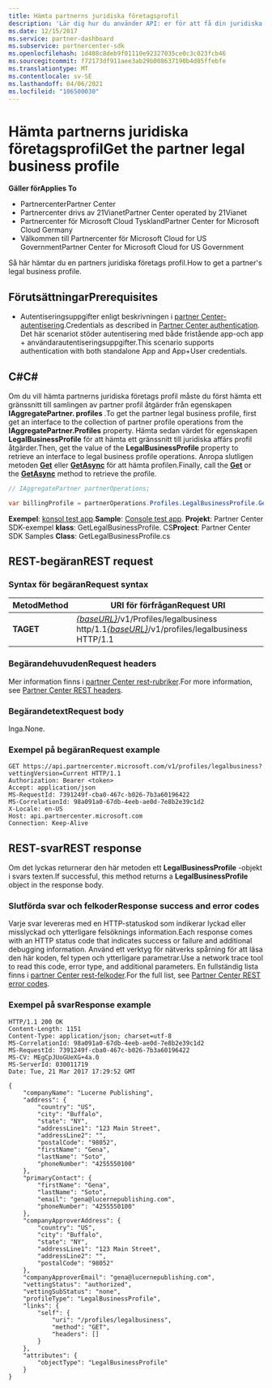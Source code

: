 ```yaml
---
title: Hämta partnerns juridiska företagsprofil
description: 'Lär dig hur du använder API: er för att få din juridiska företags profil.'
ms.date: 12/15/2017
ms.service: partner-dashboard
ms.subservice: partnercenter-sdk
ms.openlocfilehash: 1d488c8deb9f01110e92327035ce0c3c023fcb46
ms.sourcegitcommit: f72173df911aee3ab29b008637190b4d85ffebfe
ms.translationtype: MT
ms.contentlocale: sv-SE
ms.lasthandoff: 04/06/2021
ms.locfileid: "106500030"
---
```

# <a name="get-the-partner-legal-business-profile"></a><span data-ttu-id="db849-103">Hämta partnerns juridiska företagsprofil</span><span class="sxs-lookup"><span data-stu-id="db849-103">Get the partner legal business profile</span></span>

<span data-ttu-id="db849-104">**Gäller för**</span><span class="sxs-lookup"><span data-stu-id="db849-104">**Applies To**</span></span>

- <span data-ttu-id="db849-105">Partnercenter</span><span class="sxs-lookup"><span data-stu-id="db849-105">Partner Center</span></span>
- <span data-ttu-id="db849-106">Partnercenter drivs av 21Vianet</span><span class="sxs-lookup"><span data-stu-id="db849-106">Partner Center operated by 21Vianet</span></span>
- <span data-ttu-id="db849-107">Partnercenter för Microsoft Cloud Tyskland</span><span class="sxs-lookup"><span data-stu-id="db849-107">Partner Center for Microsoft Cloud Germany</span></span>
- <span data-ttu-id="db849-108">Välkommen till Partnercenter för Microsoft Cloud for US Government</span><span class="sxs-lookup"><span data-stu-id="db849-108">Partner Center for Microsoft Cloud for US Government</span></span>

<span data-ttu-id="db849-109">Så här hämtar du en partners juridiska företags profil.</span><span class="sxs-lookup"><span data-stu-id="db849-109">How to get a partner's legal business profile.</span></span>

## <a name="prerequisites"></a><span data-ttu-id="db849-110">Förutsättningar</span><span class="sxs-lookup"><span data-stu-id="db849-110">Prerequisites</span></span>

- <span data-ttu-id="db849-111">Autentiseringsuppgifter enligt beskrivningen i [partner Center-autentisering](partner-center-authentication.md).</span><span class="sxs-lookup"><span data-stu-id="db849-111">Credentials as described in [Partner Center authentication](partner-center-authentication.md).</span></span> <span data-ttu-id="db849-112">Det här scenariot stöder autentisering med både fristående app-och app + användarautentiseringsuppgifter.</span><span class="sxs-lookup"><span data-stu-id="db849-112">This scenario supports authentication with both standalone App and App+User credentials.</span></span>

## <a name="c"></a><span data-ttu-id="db849-113">C\#</span><span class="sxs-lookup"><span data-stu-id="db849-113">C\#</span></span>

<span data-ttu-id="db849-114">Om du vill hämta partnerns juridiska företags profil måste du först hämta ett gränssnitt till samlingen av partner profil åtgärder från egenskapen **IAggregatePartner. profiles** .</span><span class="sxs-lookup"><span data-stu-id="db849-114">To get the partner legal business profile, first get an interface to the collection of partner profile operations from the **IAggregatePartner.Profiles** property.</span></span> <span data-ttu-id="db849-115">Hämta sedan värdet för egenskapen **LegalBusinessProfile** för att hämta ett gränssnitt till juridiska affärs profil åtgärder.</span><span class="sxs-lookup"><span data-stu-id="db849-115">Then, get the value of the **LegalBusinessProfile** property to retrieve an interface to legal business profile operations.</span></span> <span data-ttu-id="db849-116">Anropa slutligen metoden [**Get**](/dotnet/api/microsoft.store.partnercenter.profiles.ilegalbusinessprofile.get) eller [**GetAsync**](/dotnet/api/microsoft.store.partnercenter.profiles.ilegalbusinessprofile.getasync) för att hämta profilen.</span><span class="sxs-lookup"><span data-stu-id="db849-116">Finally, call the [**Get**](/dotnet/api/microsoft.store.partnercenter.profiles.ilegalbusinessprofile.get) or the [**GetAsync**](/dotnet/api/microsoft.store.partnercenter.profiles.ilegalbusinessprofile.getasync) method to retrieve the profile.</span></span>

``` csharp
// IAggregatePartner partnerOperations;

var billingProfile = partnerOperations.Profiles.LegalBusinessProfile.Get();
```

<span data-ttu-id="db849-117">**Exempel**: [konsol test app](console-test-app.md).</span><span class="sxs-lookup"><span data-stu-id="db849-117">**Sample**: [Console test app](console-test-app.md).</span></span> <span data-ttu-id="db849-118">**Projekt**: Partner Center SDK-exempel **klass**: GetLegalBusinessProfile. CS</span><span class="sxs-lookup"><span data-stu-id="db849-118">**Project**: Partner Center SDK Samples **Class**: GetLegalBusinessProfile.cs</span></span>

## <a name="rest-request"></a><span data-ttu-id="db849-119">REST-begäran</span><span class="sxs-lookup"><span data-stu-id="db849-119">REST request</span></span>

### <a name="request-syntax"></a><span data-ttu-id="db849-120">Syntax för begäran</span><span class="sxs-lookup"><span data-stu-id="db849-120">Request syntax</span></span>

| <span data-ttu-id="db849-121">Metod</span><span class="sxs-lookup"><span data-stu-id="db849-121">Method</span></span>  | <span data-ttu-id="db849-122">URI för förfrågan</span><span class="sxs-lookup"><span data-stu-id="db849-122">Request URI</span></span>                                                                    |
|---------|--------------------------------------------------------------------------------|
| <span data-ttu-id="db849-123">**TA**</span><span class="sxs-lookup"><span data-stu-id="db849-123">**GET**</span></span> | <span data-ttu-id="db849-124">[*{baseURL}*](partner-center-rest-urls.md)/v1/Profiles/legalbusiness http/1.1</span><span class="sxs-lookup"><span data-stu-id="db849-124">[*{baseURL}*](partner-center-rest-urls.md)/v1/profiles/legalbusiness HTTP/1.1</span></span> |

### <a name="request-headers"></a><span data-ttu-id="db849-125">Begärandehuvuden</span><span class="sxs-lookup"><span data-stu-id="db849-125">Request headers</span></span>

<span data-ttu-id="db849-126">Mer information finns i [partner Center rest-rubriker](headers.md).</span><span class="sxs-lookup"><span data-stu-id="db849-126">For more information, see [Partner Center REST headers](headers.md).</span></span>

### <a name="request-body"></a><span data-ttu-id="db849-127">Begärandetext</span><span class="sxs-lookup"><span data-stu-id="db849-127">Request body</span></span>

<span data-ttu-id="db849-128">Inga.</span><span class="sxs-lookup"><span data-stu-id="db849-128">None.</span></span>

### <a name="request-example"></a><span data-ttu-id="db849-129">Exempel på begäran</span><span class="sxs-lookup"><span data-stu-id="db849-129">Request example</span></span>

```http
GET https://api.partnercenter.microsoft.com/v1/profiles/legalbusiness?vettingVersion=Current HTTP/1.1
Authorization: Bearer <token>
Accept: application/json
MS-RequestId: 7391249f-cba0-467c-b026-7b3a60196422
MS-CorrelationId: 98a091a0-67db-4eeb-ae0d-7e8b2e39c1d2
X-Locale: en-US
Host: api.partnercenter.microsoft.com
Connection: Keep-Alive
```

## <a name="rest-response"></a><span data-ttu-id="db849-130">REST-svar</span><span class="sxs-lookup"><span data-stu-id="db849-130">REST response</span></span>

<span data-ttu-id="db849-131">Om det lyckas returnerar den här metoden ett **LegalBusinessProfile** -objekt i svars texten.</span><span class="sxs-lookup"><span data-stu-id="db849-131">If successful, this method returns a **LegalBusinessProfile** object in the response body.</span></span>

### <a name="response-success-and-error-codes"></a><span data-ttu-id="db849-132">Slutförda svar och felkoder</span><span class="sxs-lookup"><span data-stu-id="db849-132">Response success and error codes</span></span>

<span data-ttu-id="db849-133">Varje svar levereras med en HTTP-statuskod som indikerar lyckad eller misslyckad och ytterligare felsöknings information.</span><span class="sxs-lookup"><span data-stu-id="db849-133">Each response comes with an HTTP status code that indicates success or failure and additional debugging information.</span></span> <span data-ttu-id="db849-134">Använd ett verktyg för nätverks spårning för att läsa den här koden, fel typen och ytterligare parametrar.</span><span class="sxs-lookup"><span data-stu-id="db849-134">Use a network trace tool to read this code, error type, and additional parameters.</span></span> <span data-ttu-id="db849-135">En fullständig lista finns i [partner Center rest-felkoder](error-codes.md).</span><span class="sxs-lookup"><span data-stu-id="db849-135">For the full list, see [Partner Center REST error codes](error-codes.md).</span></span>

### <a name="response-example"></a><span data-ttu-id="db849-136">Exempel på svar</span><span class="sxs-lookup"><span data-stu-id="db849-136">Response example</span></span>

```http
HTTP/1.1 200 OK
Content-Length: 1151
Content-Type: application/json; charset=utf-8
MS-CorrelationId: 98a091a0-67db-4eeb-ae0d-7e8b2e39c1d2
MS-RequestId: 7391249f-cba0-467c-b026-7b3a60196422
MS-CV: MEgCpJUoGUeXG+4a.0
MS-ServerId: 030011719
Date: Tue, 21 Mar 2017 17:29:52 GMT

{
    "companyName": "Lucerne Publishing",
    "address": {
        "country": "US",
        "city": "Buffalo",
        "state": "NY",
        "addressLine1": "123 Main Street",
        "addressLine2": "",
        "postalCode": "98052",
        "firstName": "Gena",
        "lastName": "Soto",
        "phoneNumber": "4255550100"
    },
    "primaryContact": {
        "firstName": "Gena",
        "lastName": "Soto",
        "email": "gena@lucernepublishing.com",
        "phoneNumber": "4255550100"
    },
    "companyApproverAddress": {
        "country": "US",
        "city": "Buffalo",
        "state": "NY",
        "addressLine1": "123 Main Street",
        "addressLine2": "",
        "postalCode": "98052"
    },
    "companyApproverEmail": "gena@lucernepublishing.com",
    "vettingStatus": "authorized",
    "vettingSubStatus": "none",
    "profileType": "LegalBusinessProfile",
    "links": {
        "self": {
            "uri": "/profiles/legalbusiness",
            "method": "GET",
            "headers": []
        }
    },
    "attributes": {
        "objectType": "LegalBusinessProfile"
    }
}
```
